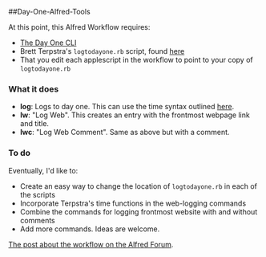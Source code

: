 ##Day-One-Alfred-Tools


At this point, this Alfred Workflow requires:

* [The Day One CLI](http://dayoneapp.com/tools/)
* Brett Terpstra's `logtodayone.rb` script, found [here](http://brettterpstra.com/2012/01/16/logging-with-day-one-geek-style/)
* That you edit each applescript in the workflow to point to your copy of `logtodayone.rb`

### What it does

* **log**: Logs to day one. This can use the time syntax outlined [here](http://brettterpstra.com/2012/01/16/logging-with-day-one-geek-style/).
* **lw**: "Log Web". This creates an entry with the frontmost webpage link and title.
* **lwc**: "Log Web Comment". Same as above but with a comment.

### To do

Eventually, I'd like to:

* Create an easy way to change the location of `logtodayone.rb` in each of the scripts
* Incorporate Terpstra's time functions in the web-logging commands
* Combine the commands for logging frontmost website with and without comments
* Add more commands. Ideas are welcome.

[The post about the workflow on the Alfred Forum](http://www.alfredforum.com/topic/1436-day-one-tools-logging-and-logging-from-safari/).